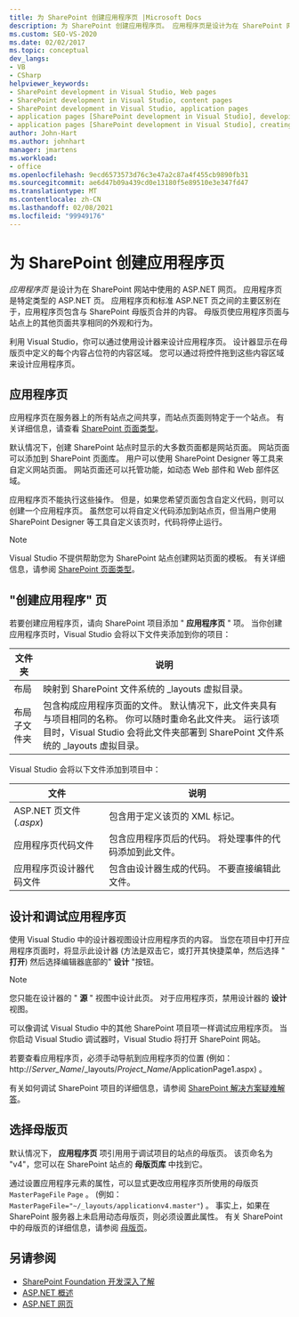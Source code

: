 ```yaml
---
title: 为 SharePoint 创建应用程序页 |Microsoft Docs
description: 为 SharePoint 创建应用程序页。 应用程序页是设计为在 SharePoint 网站中使用的 ASP.NET 网页。
ms.custom: SEO-VS-2020
ms.date: 02/02/2017
ms.topic: conceptual
dev_langs:
- VB
- CSharp
helpviewer_keywords:
- SharePoint development in Visual Studio, Web pages
- SharePoint development in Visual Studio, content pages
- SharePoint development in Visual Studio, application pages
- application pages [SharePoint development in Visual Studio], developing
- application pages [SharePoint development in Visual Studio], creating
author: John-Hart
ms.author: johnhart
manager: jmartens
ms.workload:
- office
ms.openlocfilehash: 9ecd6573573d76c3e47a2c87a4f455cb9890fb31
ms.sourcegitcommit: ae6d47b09a439cd0e13180f5e89510e3e347fd47
ms.translationtype: MT
ms.contentlocale: zh-CN
ms.lasthandoff: 02/08/2021
ms.locfileid: "99949176"
---
```

# <a name="create-application-pages-for-sharepoint"></a>为 SharePoint 创建应用程序页
  *应用程序页* 是设计为在 SharePoint 网站中使用的 ASP.NET 网页。 应用程序页是特定类型的 ASP.NET 页。 应用程序页和标准 ASP.NET 页之间的主要区别在于，应用程序页包含与 SharePoint 母版页合并的内容。 母版页使应用程序页面与站点上的其他页面共享相同的外观和行为。

 利用 Visual Studio，你可以通过使用设计器来设计应用程序页。 设计器显示在母版页中定义的每个内容占位符的内容区域。 您可以通过将控件拖到这些内容区域来设计应用程序页。

## <a name="application-pages"></a>应用程序页
 应用程序页在服务器上的所有站点之间共享，而站点页面则特定于一个站点。 有关详细信息，请查看 [SharePoint 页面类型](/previous-versions/office/developer/sharepoint-2010/aa979592(v=office.14))。

 默认情况下，创建 SharePoint 站点时显示的大多数页面都是网站页面。 网站页面可以添加到 SharePoint 页面库。 用户可以使用 SharePoint Designer 等工具来自定义网站页面。 网站页面还可以托管功能，如动态 Web 部件和 Web 部件区域。

 应用程序页不能执行这些操作。 但是，如果您希望页面包含自定义代码，则可以创建一个应用程序页。 虽然您可以将自定义代码添加到站点页，但当用户使用 SharePoint Designer 等工具自定义该页时，代码将停止运行。

> [!NOTE]
> Visual Studio 不提供帮助您为 SharePoint 站点创建网站页面的模板。 有关详细信息，请参阅 [SharePoint 页面类型](/previous-versions/office/developer/sharepoint-2010/aa979592(v=office.14))。

## <a name="create-an-application-page"></a>"创建应用程序" 页
 若要创建应用程序页，请向 SharePoint 项目添加 " **应用程序页** " 项。 当你创建应用程序页时，Visual Studio 会将以下文件夹添加到你的项目：

|文件夹|说明|
|------------|-----------------|
|布局|映射到 SharePoint 文件系统的 _layouts 虚拟目录。|
|布局子文件夹|包含构成应用程序页面的文件。 默认情况下，此文件夹具有与项目相同的名称。 你可以随时重命名此文件夹。 运行该项目时，Visual Studio 会将此文件夹部署到 SharePoint 文件系统的 _layouts 虚拟目录。|

 Visual Studio 会将以下文件添加到项目中：

|文件|说明|
|----------|-----------------|
|ASP.NET 页文件 (*.aspx*) |包含用于定义该页的 XML 标记。|
|应用程序页代码文件|包含应用程序页后的代码。 将处理事件的代码添加到此文件。|
|应用程序页设计器代码文件|包含由设计器生成的代码。 不要直接编辑此文件。|

## <a name="design-and-debug-an-application-page"></a>设计和调试应用程序页
 使用 Visual Studio 中的设计器视图设计应用程序页的内容。 当您在项目中打开应用程序页面时，将显示此设计器 (方法是双击它，或打开其快捷菜单，然后选择 " **打开**) 然后选择编辑器底部的" **设计** "按钮。

> [!NOTE]
> 您只能在设计器的 " **源** " 视图中设计此页。 对于应用程序页，禁用设计器的 **设计** 视图。

 可以像调试 Visual Studio 中的其他 SharePoint 项目项一样调试应用程序页。 当你启动 Visual Studio 调试器时，Visual Studio 将打开 SharePoint 网站。

 若要查看应用程序页，必须手动导航到应用程序页的位置 (例如： http://<em>Server_Name</em>/_layouts/*Project_Name*/ApplicationPage1.aspx) 。

 有关如何调试 SharePoint 项目的详细信息，请参阅 [SharePoint 解决方案疑难解答](../sharepoint/troubleshooting-sharepoint-solutions.md)。

## <a name="choose-a-master-page"></a>选择母版页
 默认情况下， **应用程序页** 项引用用于调试项目的站点的母版页。 该页命名为 "v4"，您可以在 SharePoint 站点的 **母版页库** 中找到它。

 通过设置应用程序元素的属性，可以显式更改应用程序页所使用的母版页 `MasterPageFile` `Page` 。  (例如： `MasterPageFile="~/_layouts/applicationv4.master"`) 。 事实上，如果在 SharePoint 服务器上未启用动态母版页，则必须设置此属性。 有关 SharePoint 中的母版页的详细信息，请参阅 [母版页](/previous-versions/office/developer/sharepoint-2010/ms443795(v=office.14))。

## <a name="see-also"></a>另请参阅
- [SharePoint Foundation 开发深入了解](/previous-versions/office/developer/sharepoint-2010/ee539092(v=office.14))
- [ASP.NET 概述](/aspnet/overview)
- [ASP.NET 网页](/aspnet/web-pages/index)
